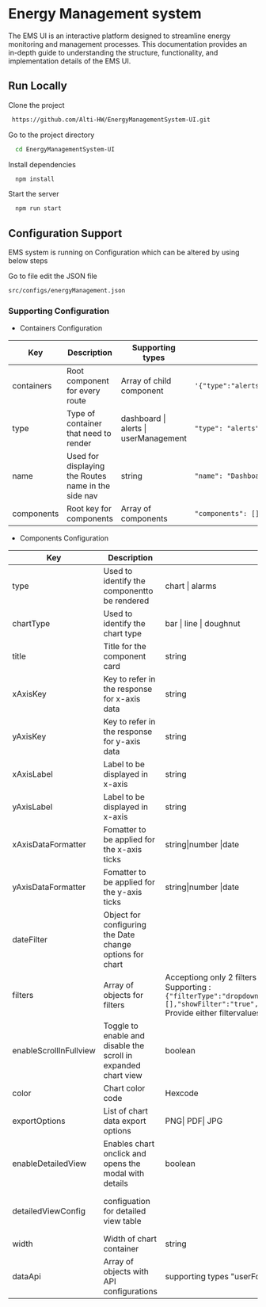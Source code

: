 # Energy Management system

The EMS UI is an interactive platform designed to streamline energy monitoring and 
management processes. This documentation provides an in-depth guide to understanding 
the structure, functionality, and implementation details of the EMS UI.
## Run Locally

Clone the project

```bash
 https://github.com/Alti-HW/EnergyManagementSystem-UI.git
```

Go to the project directory

```bash
  cd EnergyManagementSystem-UI
```

Install dependencies

```bash
  npm install
```

Start the server

```bash
  npm run start
```

## Configuration Support

EMS system is running on Configuration which can be altered by using below steps

Go to file edit the JSON file

```bash
src/configs/energyManagement.json

```

### Supporting Configuration

- Containers Configuration

| Key        | Description                                         | Supporting types                      | Example                                                |
| ---------- | --------------------------------------------------- | ------------------------------------- | ------------------------------------------------------ |
| containers | Root component for every route                      | Array of child component              | `'{"type":"alerts","name":"alerts","title":"Alerts"}'` |
| type       | Type of container that need to render               | dashboard \| alerts \| userManagement | `"type": "alerts"`                                     |
| name       | Used for displaying the Routes name in the side nav | string                                | `"name": "Dashboard"`                                  |
| components | Root key for components                             | Array of components                   | `"components": []`                                     |

- Components Configuration

| Key | Description | Supporting types | Example |
|----------|----------|----------|----------|
|type| Used to identify the componentto be rendered | chart \| alarms | `"type": "alarms"`
|chartType| Used to identify the chart type | bar \| line \| doughnut| `"chartType": "line"`
|title| Title for the component card| string| ` "title": "Floor wise Energy usage"`
|xAxisKey|Key to refer in the response for x-axis data |string| `"xAxisKey": "timestamp"`
|yAxisKey |Key to refer in the response for y-axis data |string| ` "yAxisKey": "energyConsumedKwh"`
|xAxisLabel| Label to be displayed in x-axis|string| `"xAxisLabel": "Date and Time"`
|yAxisLabel| Label to be displayed in x-axis|string| `"yAxisLabel": "Units consumed"`
|xAxisDataFormatter| Fomatter to be applied for the x-axis ticks|string\|number \|date | default is string <br/> `"xAxisDataFormatter": "date"`
|yAxisDataFormatter| Fomatter to be applied for the y-axis ticks|string\|number \|date | default is string <br/> `"yAxisDataFormatter": "string"`
|dateFilter| Object for configuring the Date change options for chart | | `'{"dateFilter":{"filterType":"date","filterValues":["1D","1W","1M","3M","6M","1Y","3Y"],"showFilter":"true"}}'`
|filters| Array of objects for filters | Acceptiong only 2 filters that are type dropdown only <br/> Supporting : <br/> `{"filterType":"dropdown","filterValues":[],"showFilter":"true","filterLabel":"Building","filterDataValueKey":"buildingId","filterDataLabelKey":"name","filterId":"buildingId","dataPath":""}` <br/> Provide either filtervalues is an array of `[{label: string, value: string` or filterDataValueKey and filterDataLabelKey as strings to populate data from API | `'{"filterType":"dropdown","filterValues":[],"showFilter":"true","filterLabel":"Building","filterDataValueKey":"buildingId","filterDataLabelKey":"name","filterId":"buildingId","dataPath":""}'`
|enableScrollInFullview| Toggle to enable and disable the scroll in expanded chart view | boolean | `"enableScrollInFullview": "true",`
|color| Chart color code | Hexcode | `"color": "#a26cb6",`
|exportOptions| List of chart data export options | PNG\| PDF\| JPG | ` "exportOptions": ["PNG", "JPG"]`
|enableDetailedView| Enables chart onclick and opens the modal with details | boolean | `"enableDetailedView": "true"`
|detailedViewConfig| configuation for detailed view table | | `'{"detailedViewConfig":{"dataApi":"http://localhost:5050/api/Energy/energy-consumption","dataApiReqFormat":{"startDate":"date","endDate":"date"},"apiMethod":"POST","keyToBeRead":"buildingId","tableConfig":[{"colHeading":"Total cost","dataKey":"totalCost"},{"colHeading":"Units consumed","dataKey":"energyConsumedKwh"},{"colHeading":"Cost per unit hhh","dataKey":"costPerUnit"},{"colHeading":"Building","dataKey":"buildingId"},{"colHeading":"Floor","dataKey":"floorId"},{"colHeading":"Time Window","dataKey":"timestamp"}],"dataKey":["floorConsumptions","floorDetails"]}}'`
|width| Width of chart container | string |`"width": "100%"`
|dataApi| Array of objects with API configurations | supporting types "userFor": "chartData \| filters" | `'{"dataApi":[{"url":"http://localhost:5050/api/Energy/energy-consumption","userFor":"chartData","method":"POST","dataPathKey":["floorConsumptions","floorDetails"]},{"url":"http://localhost:5050/api/Building/GetAllBuildingsWithFloors","userFor":"filters","method":"GET"}]}'`
